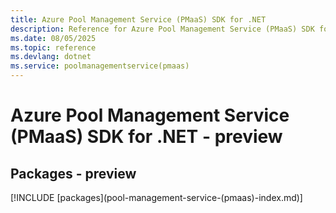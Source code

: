 ```yaml
---
title: Azure Pool Management Service (PMaaS) SDK for .NET
description: Reference for Azure Pool Management Service (PMaaS) SDK for .NET
ms.date: 08/05/2025
ms.topic: reference
ms.devlang: dotnet
ms.service: poolmanagementservice(pmaas)
---
```

# Azure Pool Management Service (PMaaS) SDK for .NET - preview
## Packages - preview
[!INCLUDE [packages](pool-management-service-(pmaas\)-index.md)]